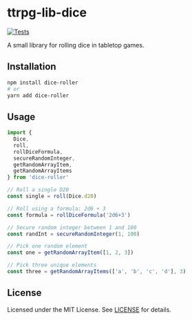 # ttrpg-lib-dice

[![Tests](https://github.com/8kto/ttrpg-lib-dice/actions/workflows/test.yml/badge.svg?branch=main)](https://github.com/8kto/ttrpg-lib-dice/actions/workflows/test.yml)

A small library for rolling dice in tabletop games.

## Installation

```bash
npm install dice-roller
# or
yarn add dice-roller
```

## Usage

```ts
import {
  Dice,
  roll,
  rollDiceFormula,
  secureRandomInteger,
  getRandomArrayItem,
  getRandomArrayItems
} from 'dice-roller'

// Roll a single D20
const single = roll(Dice.d20)

// Roll using a formula: 2d6 + 3
const formula = rollDiceFormula('2d6+3')

// Secure random integer between 1 and 100
const randInt = secureRandomInteger(1, 100)

// Pick one random element
const one = getRandomArrayItem([1, 2, 3])

// Pick three unique elements
const three = getRandomArrayItems(['a', 'b', 'c', 'd'], 3)
```

## License

Licensed under the MIT License. See [LICENSE](LICENSE) for details.
